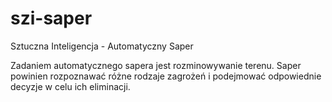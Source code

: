 # szi-saper
Sztuczna Inteligencja - Automatyczny Saper

Zadaniem automatycznego sapera jest rozminowywanie terenu. Saper powinien rozpoznawać różne
rodzaje zagrożeń i podejmować odpowiednie decyzje w celu ich eliminacji.
